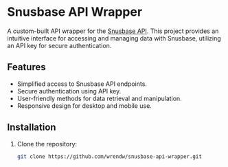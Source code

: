 # Snusbase API Wrapper

A custom-built API wrapper for the [Snusbase API](https://snusbase.com). This project provides an intuitive interface for accessing and managing data with Snusbase, utilizing an API key for secure authentication.

## Features

- Simplified access to Snusbase API endpoints.
- Secure authentication using API key.
- User-friendly methods for data retrieval and manipulation.
- Responsive design for desktop and mobile use.

## Installation

1. Clone the repository:
   ```bash
   git clone https://github.com/wrendw/snusbase-api-wrapper.git
